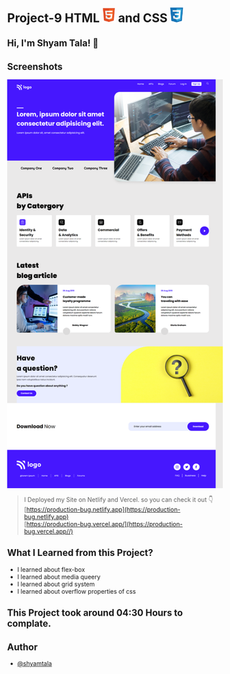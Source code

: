 # Project-9 HTML <img src="./screenshot/1.png" width="30"> and CSS <img src="./screenshot/css1.png" width="30">

## Hi, I'm Shyam Tala! 👋


## Screenshots

![App Screenshot](./screenshot/production-bug.netlify.app_.png)

>I Deployed my Site on Netlify and Vercel. so you can check it out 👇
<br> [https://production-bug.netlify.app](https://production-bug.netlify.app)
<br> [https://production-bug.vercel.app/](https://production-bug.vercel.app//)

## What I Learned from this Project?

 
- I learned about flex-box
- I learned about media queery
- I learned about grid system
- I learned about overflow properties of css 



## This Project took around 04:30 Hours to complate.

## Author

- [@shyamtala](https://github.com/shyamtala003)
